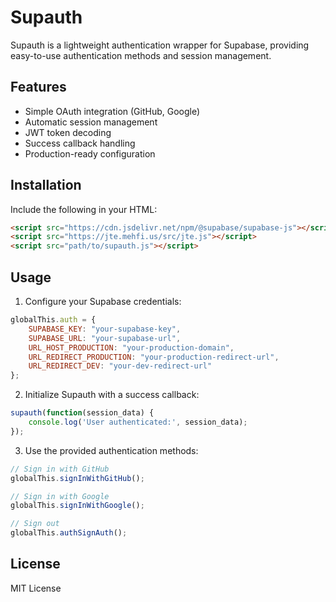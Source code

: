 # Supauth

Supauth is a lightweight authentication wrapper for Supabase, providing easy-to-use authentication methods and session management.

## Features

- Simple OAuth integration (GitHub, Google)
- Automatic session management
- JWT token decoding
- Success callback handling
- Production-ready configuration

## Installation

Include the following in your HTML:

```html
<script src="https://cdn.jsdelivr.net/npm/@supabase/supabase-js"></script>
<script src="https://jte.mehfi.us/src/jte.js"></script>
<script src="path/to/supauth.js"></script>
```

## Usage

1. Configure your Supabase credentials:

```javascript
globalThis.auth = {
    SUPABASE_KEY: "your-supabase-key",
    SUPABASE_URL: "your-supabase-url",
    URL_HOST_PRODUCTION: "your-production-domain",
    URL_REDIRECT_PRODUCTION: "your-production-redirect-url",
    URL_REDIRECT_DEV: "your-dev-redirect-url"
};
```

2. Initialize Supauth with a success callback:

```javascript
supauth(function(session_data) {
    console.log('User authenticated:', session_data);
});
```

3. Use the provided authentication methods:

```javascript
// Sign in with GitHub
globalThis.signInWithGitHub();

// Sign in with Google
globalThis.signInWithGoogle();

// Sign out
globalThis.authSignAuth();
```

## License

MIT License 